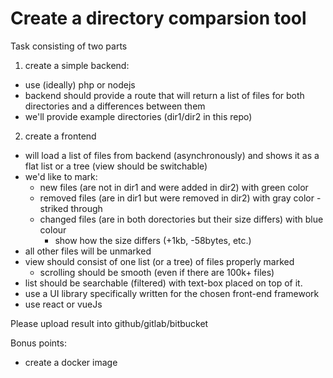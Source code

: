Create a directory comparsion tool
==================================

Task consisting of two parts
1. create a simple backend:
  - use (ideally) php or nodejs
  - backend should provide a route that will return a list of files for both directories and a differences between them
  - we'll provide example directories (dir1/dir2 in this repo)
  
2. create a frontend
  - will load a list of files from backend (asynchronously) and shows it as a flat list or a tree (view should be switchable)
  - we'd like to mark: 
    - new files (are not in dir1 and were added in dir2) with green color
	- removed files (are in dir1 but were removed in dir2) with gray color - striked through
	- changed files (are in both dorectories but their size differs) with blue colour
	  - show how the size differs (+1kb, -58bytes, etc.)
  - all other files will be unmarked
  - view should consist of one list (or a tree) of files properly marked
    - scrolling should be smooth (even if there are 100k+ files)
  - list should be searchable (filtered) with text-box placed on top of it.
  - use a UI library specifically written for the chosen front-end framework
  - use react or vueJs
  
  
Please upload result into github/gitlab/bitbucket

Bonus points:
- create a docker image
